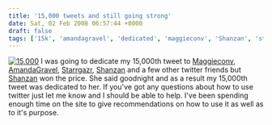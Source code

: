 ```yaml
---
title: '15,000 tweets and still going strong'
date: Sat, 02 Feb 2008 06:57:44 +0000
draft: false
tags: ['15k', 'amandagravel', 'dedicated', 'maggieconv', 'Shanzan', 'starrgazr', 'twitter', 'twitter', 'warzabidul']
---
```


[![15,000](http://www.main-vision.com/richard/blog/wp-content/uploads/2008/02/15k.jpg)](http://www.main-vision.com/richard/blog/wp-content/uploads/2008/02/15k.jpg "15,000") I was going to dedicate my 15,000th tweet to [Maggieconv](http://www.twitter.com/maggieconv), [AmandaGravel](http://www.twitter.com/amandagravel), [Starrgazr](http://www.twitter.com/starrgazr), [Shanzan](http://www.twitter.com/shanzan) and a few other twitter friends but [Shanzan](http://www.twitter.com/shanzan) won the price. She said goodnight and as a result my 15,000th tweet was dedicated to her. If you've got any questions about how to use twitter just let me know and I should be able to help. I've been spending enough time on the site to give recommendations on how to use it as well as to it's purpose.